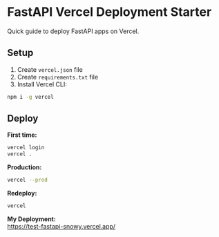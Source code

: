 # FastAPI Vercel Deployment Starter

Quick guide to deploy FastAPI apps on Vercel.

## Setup

1. Create `vercel.json` file
2. Create `requirements.txt` file
3. Install Vercel CLI:

```bash
npm i -g vercel
```

## Deploy

**First time:**
```bash
vercel login
vercel .
```

**Production:**
```bash
vercel --prod
```

**Redeploy:**
```bash
vercel
```

**My Deployment:**  
https://test-fastapi-snowy.vercel.app/
